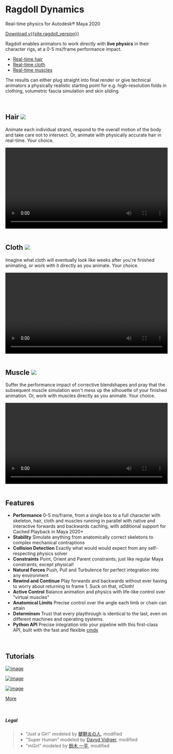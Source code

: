 # Ragdoll Dynamics

Real-time physics for Autodesk® Maya 2020

<a class="button" href="download">Download v{{site.ragdoll_version}}</a>

Ragdoll enables animators to work directly with **live physics** in their character rigs, at a 0-5 ms/frame performance impact.

- [Real-time hair](#hair)
- [Real-time cloth](#cloth)
- [Real-time muscles](#muscle)

The results can either plug straight into final render or give technical animators a physically realistic starting point for e.g. high-resolution folds in clothing, volumetric fascia simulation and skin sliding.

<br>

<h2 id=hair>Hair <img src=https://user-images.githubusercontent.com/47274066/95461849-9cffe280-096e-11eb-8a7a-f2152a4ea30e.png> </h2>

Animate each individual strand, respond to the overall motion of the body and take care not to intersect. Or, animate with physically accurate hair in real-time. Your choice.

<video width="100%" loop autoplay preload="true">
  <source src="/assets/justagirl4.mov">
</video>
 
<br>
<br>

<h2 id=cloth>Cloth <img src=https://user-images.githubusercontent.com/47274066/95461823-95d8d480-096e-11eb-96d8-04daf71690dc.png> </h2>

Imagine what cloth will eventually look like weeks after you're finished animating, or work with it directly as you animate. Your choice.

<video width="100%" loop autoplay preload="true">
  <source src="/assets/mgirl_render1.mov">
</video>
 
<br>
<br>

<h2 id=muscle>Muscle <img src=https://user-images.githubusercontent.com/47274066/95461832-983b2e80-096e-11eb-9b9e-b2eb90bc66bd.png> </h2>

Suffer the performance impact of corrective blendshapes and pray that the subsequent muscle simulation won't mess up the silhouette of your finished animation. Or, work with muscles directly as you animate. Your choice.

<video width="100%" loop autoplay preload="true">
  <source src="/assets/muscle.mov">
</video>
 
<br>
<br>

## Features

- **Performance** 0-5 ms/frame, from a single box to a full character with skeleton, hair, cloth and muscles running in parallel with native and interactive forwards and backwards caching, with additional support for Cached Playback in Maya 2020+
- **Stability** Simulate anything from anatomically correct skeletons to complex mechanical contraptions
- **Collision Detection** Exactly what would would expect from any self-respecting physics solver
- **Constraints** Point, Orient and Parent constraints; just like regular Maya constraints, except physical!
- **Natural Forces** Push, Pull and Turbulence for perfect integration into any environment
- **Rewind and Continue** Play forwards and backwards without ever having to worry about returning to frame 1. Suck on that, nCloth!
- **Active Control** Balance animation and physics with life-like control over "virtual muscles"
- **Anatomical Limits** Precise control over the angle each limb or chain can attain
- **Determinsm** Trust that every playthrough is identical to the last, even on different machines and operating systems.
- **Python API** Precise integration into your pipeline with this first-class API, built with the fast and flexible [cmdx](https://github.com/mottosso/cmdx)

<br>

## Tutorials

[![image](https://user-images.githubusercontent.com/47274066/95450416-2c50ca00-095e-11eb-90c9-a3c671f99c58.png)](https://youtu.be/mJFRmRGthMw)

[![image](https://user-images.githubusercontent.com/47274066/95450438-3377d800-095e-11eb-856c-94b6d634fbdb.png)](https://youtu.be/HsyCGfuim0k)

[![image](https://user-images.githubusercontent.com/47274066/95450452-383c8c00-095e-11eb-82b0-09954e2c706c.png)](https://youtu.be/sKESMr5lyz0)

<a class="button" href="howto">More</a>

<br>

##### Legal

> - "Just a Girl" modeled by [腱鞘炎の人](https://sketchfab.com/3d-models/just-a-girl-b2359160a4f54e76b5ae427a55d9594d), modified
> - "Super Human" modeled by [Davyd Vidiger](https://sketchfab.com/3d-models/super-human-7aa58e978b9f4357b8e73d8e0440c896), modified
> - "mGirl" modeled by [鈴木 一平](https://github.com/mgear-dev/Data-centric_rigging_sample_data), modified
